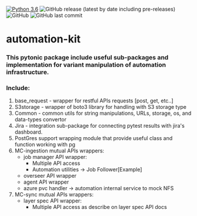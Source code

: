 [![Python 3.6](https://img.shields.io/badge/python-3.6-green.svg)](https://www.python.org/downloads/release/python-360/)
<img alt="GitHub release (latest by date including pre-releases)" src="https://img.shields.io/github/v/release/MapColonies/automation-kit">
![GitHub](https://img.shields.io/github/license/MapColonies/automation-kit)
<img alt="GitHub last commit" src="https://img.shields.io/github/last-commit/MapColonies/automation-kit">

# automation-kit

### This pytonic package include useful sub-packages and implementation for variant manipulation of automation infrastructure.

### Include:
1. base_request - wrapper for restful APIs requests [post, get, etc..]
2. S3storage - wrapper of boto3 library for handling with S3 storage type
3. Common - common utils for string manipulations, URLs, storage, os, and data-types convertor
4. Jira - integration sub-package for connecting pytest results with jira's dashboard.
5. PostGres support wrapping module that provide useful class and function working with pg
6. MC-ingestion mutual APIs wrappers:
    * job manager API wrapper:
        * Multiple API access
        * Automation utilities -> Job Follower[Example]
    * overseer API wrapper
    * agent API wrapper
    * azure pvc handler -> automation internal service to mock NFS
7. MC-sync mutual APIs wrappers:
    * layer spec API wrapper:
        * Multiple API access as describe on layer spec API docs

